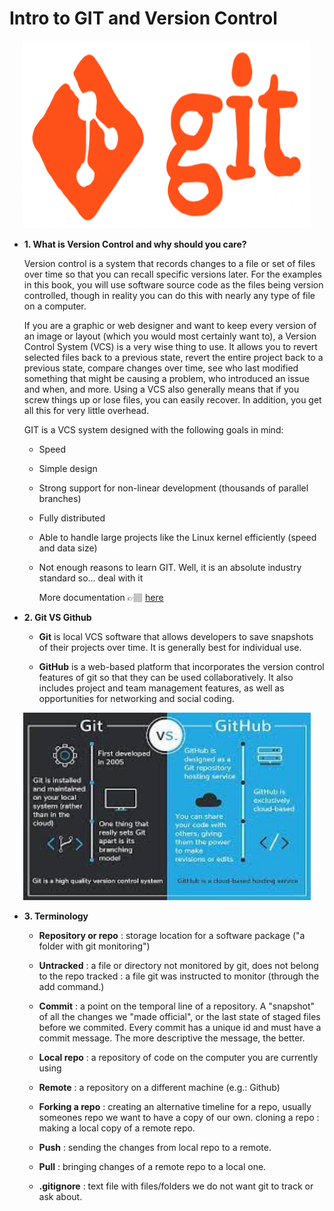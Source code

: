 # Intro to GIT and Version Control

<p align="center">
  <img width="460" height="300" src="https://github.com/Ironhack-Data-0621-Remote/GitHub_Basics/blob/main/Images/giphy.gif">
</p>


- **1. What is Version Control and why should you care?**

    Version control is a system that records changes to a file or set of files over time so that you can recall specific versions later. For the examples in this book, you will use software source code as the files being version controlled, though in reality you can do this with nearly any type of file on a computer.

    If you are a graphic or web designer and want to keep every version of an image or layout (which you would most certainly want to), a Version Control System (VCS) is a very wise thing to use. It allows you to revert selected files back to a previous state, revert the entire project back to a previous state, compare changes over time, see who last modified something that might be causing a problem, who introduced an issue and when, and more. Using a VCS also generally means that if you screw things up or lose files, you can easily recover. In addition, you get all this for very little overhead.

    GIT is a VCS system designed with the following goals in mind:

  - Speed

  - Simple design

  - Strong support for non-linear development (thousands of parallel branches)

  - Fully distributed

  - Able to handle large projects like the Linux kernel efficiently (speed and data size)

  - Not enough reasons to learn GIT. Well, it is an absolute industry standard so... deal with it

    More documentation 👉🏽 [here](https://git-scm.com/book/en/v2/Getting-Started-About-Version-Control)

- **2. Git VS Github**
  
  - **Git** is local VCS software that allows developers to save snapshots of their projects over time. It is generally best for individual use.
  
  - **GitHub** is a web-based platform that incorporates the version control features of git so that they can be used collaboratively. It also includes project and team management features, as well as opportunities for networking and social coding.

<p align="center">
  <img width="460" height="300" src="https://github.com/Ironhack-Data-0621-Remote/GitHub_Basics/blob/main/Images/GithubvsGit.jpeg">
</p>


- **3. Terminology**
  
  - **Repository or repo** : storage location for a software package ("a folder with git monitoring")
  - **Untracked** : a file or directory not monitored by git, does not belong to the repo
  tracked : a file git was instructed to monitor (through the add command.)

  - **Commit** : a point on the temporal line of a repository. A "snapshot" of all the changes we "made official", or the last state of staged files before we commited. Every commit has a unique id and must have a commit message. The more descriptive the message, the better.


  - **Local repo** : a repository of code on the computer you are currently using
    
  - **Remote** : a repository on a different machine (e.g.: Github)
    
  - **Forking a repo** : creating an alternative timeline for a repo, usually someones repo we want to have a copy of our own.
  cloning a repo : making a local copy of a remote repo. 


  - **Push** : sending the changes from local repo to a remote.
    

  - **Pull** : bringing changes of a remote repo to a local one. 
    
  - **.gitignore** : text file with files/folders we do not want git to track or ask about.

